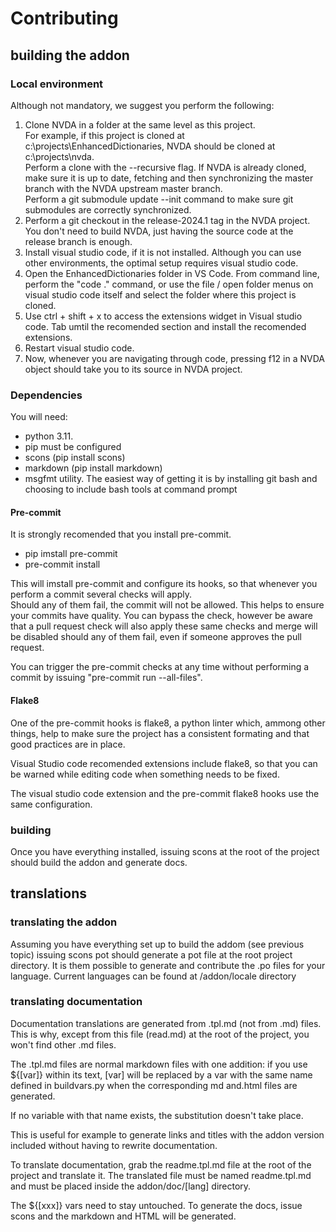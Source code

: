 # Contributing


## building the addon


### Local environment

Although not mandatory, we suggest you perform the following:

1. Clone NVDA in a folder at the same level as this project.  
For example, if this project is cloned at c:\projects\EnhancedDictionaries, NVDA should be cloned at c:\projects\nvda.  
Perform a clone with the --recursive flag. If NVDA is already cloned, make sure it is up to date, fetching and then synchronizing the master branch with the NVDA upstream master branch.  
Perform a git submodule update --init command to make sure git submodules are correctly synchronized.
2. Perform a git checkout in the release-2024.1 tag in the NVDA project. You don't need to build NVDA, just having the source code at the release branch is enough.
3. Install visual studio code, if it is not installed. Although you can use other environments, the optimal setup requires visual studio code.
4. Open the EnhancedDictionaries folder in VS Code. From command line, perform the "code ." command, or use the file / open folder menus on visual studio code itself and select the folder where this project is cloned.
5. Use ctrl + shift + x to access the extensions widget in Visual studio code. Tab umtil the recomended section and install the recomended extensions.
6. Restart visual studio code.
7. Now, whenever you are navigating through code, pressing f12 in a NVDA object should take you to its source in NVDA project.

### Dependencies

You will need:

* python 3.11.
* pip must be configured
* scons (pip install scons)
* markdown (pip install markdown)
* msgfmt utility. The easiest way of getting it is by installing git bash and choosing to include bash tools at command prompt


#### Pre-commit

It is strongly recomended that you install pre-commit.

* pip imstall pre-commit
* pre-commit install

This will imstall pre-commit and configure its hooks, so that whenever you perform a commit several checks will apply.  
Should any of them fail, the commit will not be allowed.
This helps to ensure your commits have quality. You can bypass the check, however be aware that a pull request check will also apply these same checks and merge will be disabled should any of them fail, even if someone approves the pull request.

You can trigger the pre-commit checks at any time without performing a commit by issuing "pre-commit run --all-files".

#### Flake8

One of the pre-commit hooks is flake8, a python linter which, ammong other things, help to make sure the project has a consistent formating and that good practices are in place.

Visual Studio code recomended extensions include flake8, so that you can be warned while editing code when something needs to be fixed.

The visual studio code extension and the pre-commit flake8 hooks use the same configuration.

### building

Once you have everything installed, issuing scons at the root of the project should build the addon and generate docs.

## translations

### translating the addon

Assuming you have everything set up to build the addom (see previous topic) issuing scons pot should generate a pot file at the root project directory. It is them possible to generate and contribute the .po files for your language.
Current languages can be found at /addon/locale directory

### translating documentation

Documentation translations are generated from .tpl.md (not from .md) files. This is why, except from this file (read.md) at the root of the project, you won't find other .md files.

The .tpl.md files are normal markdown files with one addition: if you use ${[var]} within its text, [var] will be replaced by a var with the same name defined in buildvars.py when the corresponding md and.html files are generated.

If no variable with that name exists, the substitution doesn't take place.

This is useful for example to generate links and titles with the addon version included without having to rewrite documentation.

To translate documentation, grab the readme.tpl.md file at the root of the project and translate it. The translated file must be named readme.tpl.md and must be placed inside the addon/doc/[lang] directory.

The ${[xxx]} vars need to stay untouched. To generate the docs, issue scons and the markdown and HTML will be generated.
